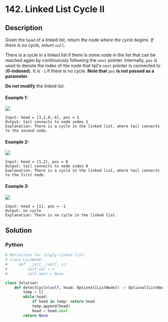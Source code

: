 # 142. Linked List Cycle II

## Description
Given the `head` of a linked list, return *the node where the cycle begins. If there is no cycle, return* `null`.

There is a cycle in a linked list if there is some node in the list that can be reached again by continuously following the `next` pointer. Internally, `pos` is used to denote the index of the node that tail's `next` pointer is connected to (**0-indexed**). It is `-1` if there is no cycle. **Note that** `pos` **is not passed as a parameter**.

**Do not modify** the linked list.

#### Example 1:
![](https://assets.leetcode.com/uploads/2018/12/07/circularlinkedlist.png)
```
Input: head = [3,2,0,-4], pos = 1
Output: tail connects to node index 1
Explanation: There is a cycle in the linked list, where tail connects to the second node.
```

#### Example 2:

![](https://assets.leetcode.com/uploads/2018/12/07/circularlinkedlist_test2.png)
```
Input: head = [1,2], pos = 0
Output: tail connects to node index 0
Explanation: There is a cycle in the linked list, where tail connects to the first node.
```

#### Example 3:

![](https://assets.leetcode.com/uploads/2018/12/07/circularlinkedlist_test3.png)
```
Input: head = [1], pos = -1
Output: no cycle
Explanation: There is no cycle in the linked list.
```


## Solution

### Python
```python
# Definition for singly-linked list.
# class ListNode:
#     def __init__(self, x):
#         self.val = x
#         self.next = None

class Solution:
    def detectCycle(self, head: Optional[ListNode]) -> Optional[ListNode]:
        temp = []
        while head:
            if head in temp: return head
            temp.append(head)
            head = head.next
        return None
```